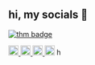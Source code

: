 ## hi, my socials 👋

<p align="left">
  <a href="https://tryhackme.com/p/taww" target="_blank">
    <img src="https://tryhackme-badges.s3.amazonaws.com/taww.png" alt="thm badge" /></a>
</p>
<p align="left">
  <a href="https://app.hackthebox.com/profile/gvcxm2j5KQbrnl" target="_blank">
    <img src="https://www.hackthebox.com/images/logo.png" alt="htb badge" width="20" />
  </a>
  <a href="https://discord.com/users/428575537917722625" target="_blank">
    <img src="https://github.com/user-attachments/assets/32fb9caa-21c3-4ddb-9a9b-0ea52c56ed36" width="20" alt="discord"/>
  </a>
  <a href="https://steamcommunity.com/id/tyu/" target="_blank">
    <img src="https://github.com/user-attachments/assets/cdfc895f-9366-47f3-b5a3-b6a2e8fa0b50" width="20" alt="steam"/>
  </a>
  <img src="https://upload.wikimedia.org/wikipedia/commons/1/13/Arch_Linux_%22Crystal%22_icon.svg" alt="arch" width="20"/>
  <img src="https://github.com/user-attachments/assets/0f6ae301-a74c-4fe9-a03c-df5ce5599436" alt="hyprland" width="15"/>
</p>
